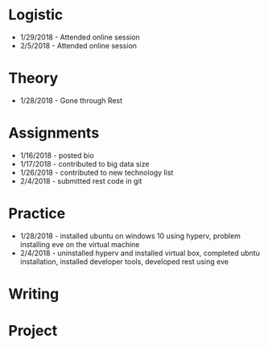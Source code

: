 # Logistic
* 1/29/2018 - Attended online session
* 2/5/2018 - Attended online session

# Theory
* 1/28/2018 - Gone through Rest

# Assignments
* 1/16/2018 - posted bio
* 1/17/2018 - contributed to big data size
* 1/26/2018 - contributed to new technology list
* 2/4/2018 - submitted rest code in git

# Practice
* 1/28/2018 - installed ubuntu on windows 10 using hyperv, problem installing eve on the virtual machine
* 2/4/2018 - uninstalled hyperv and installed virtual box, completed ubntu installation, installed developer tools, developed rest using eve

# Writing

# Project

